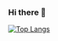 ### Hi there 👋
[![Top Langs](https://github-readme-stats.vercel.app/api/top-langs/?username=wangcwangc&hide=html)](https://github.com/anuraghazra/github-readme-stats)

<!--
**wangcwangc/wangcwangc** is a ✨ _special_ ✨ repository because its `README.md` (this file) appears on your GitHub profile.

Here are some ideas to get you started:

- 🔭 I’m currently working on ...
- 🌱 I’m currently learning ...
- 👯 I’m looking to collaborate on ...
- 🤔 I’m looking for help with ...
- 💬 Ask me about ...
- 📫 How to reach me: ...
- 😄 Pronouns: ...
- ⚡ Fun fact: ...
-->
